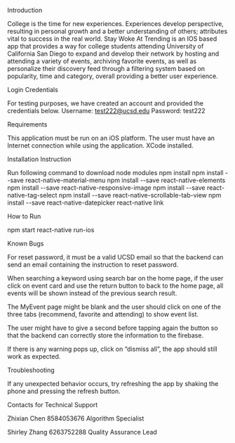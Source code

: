 Introduction

College is the time for new experiences. Experiences develop perspective, resulting in personal growth and a better understanding of others; attributes vital to success in the real world. Stay Woke At Trending is an IOS based app that provides a way for college students attending University of California San Diego to expand and develop their network by hosting and attending a variety of events, archiving favorite events, as well as personalize their discovery feed through a filtering system based on popularity, time and category, overall providing a better user experience. 




Login Credentials

For testing purposes, we have created an account and provided the credentials below.
Username: test222@ucsd.edu
Password: test222




Requirements

This application must be run on an iOS platform.
The user must have an Internet connection while using the application.
XCode installed.




Installation Instruction

Run following command to download node modules
	npm install
	npm install --save react-native-material-menu
	npm install --save react-native-elements
	npm install --save react-native-responsive-image
	npm install --save react-native-tag-select
	npm install --save react-native-scrollable-tab-view
	npm install --save react-native-datepicker
	react-native link




How to Run

npm start
react-native run-ios




Known Bugs

For reset password, it must be a valid UCSD email so that the backend can send an email containing the instruction to reset password.

When searching a keyword using search bar on the home page, if the user click on event card and use the return button to back to the home page, all events will be shown instead of the previous search result. 

The MyEvent page might be blank and the user should click on one of the three tabs (recommend, favorite and attending) to show event list.

The user might have to give a second before tapping again the button so that the backend can correctly store the information to the firebase.

If there is any warning pops up, click on “dismiss all”, the app should still work as expected.




Troubleshooting

If any unexpected behavior occurs, try refreshing the app by shaking the phone and pressing the refresh button.




Contacts for Technical Support

Zhixian Chen 8584053676 Algorithm Specialist

Shirley Zhang 6263752288 Quality Assurance Lead

